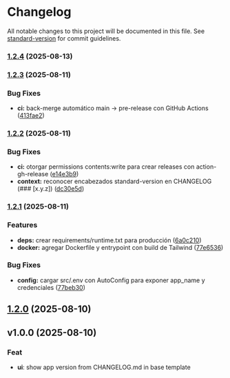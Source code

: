 # Changelog

All notable changes to this project will be documented in this file. See [standard-version](https://github.com/conventional-changelog/standard-version) for commit guidelines.

### [1.2.4](https://github.com/DarkyDieLJob/DjangoProyects/compare/v1.2.3...v1.2.4) (2025-08-13)

### [1.2.3](https://github.com/DarkyDieLJob/DjangoProyects/compare/v1.2.2...v1.2.3) (2025-08-11)


### Bug Fixes

* **ci:** back-merge automático main -> pre-release con GitHub Actions ([413fae2](https://github.com/DarkyDieLJob/DjangoProyects/commit/413fae2a73622cb2c2ef6c4ebcf0956c74f8b8db))

### [1.2.2](https://github.com/DarkyDieLJob/DjangoProyects/compare/v1.2.1...v1.2.2) (2025-08-11)


### Bug Fixes

* **ci:** otorgar permissions contents:write para crear releases con action-gh-release ([e14e3b9](https://github.com/DarkyDieLJob/DjangoProyects/commit/e14e3b9c119eeb4b9423258405912c5b9114addd))
* **context:** reconocer encabezados standard-version en CHANGELOG (### [x.y.z]) ([dc30e5d](https://github.com/DarkyDieLJob/DjangoProyects/commit/dc30e5df978079358b3b68de51f4e6330714eabc))

### [1.2.1](https://github.com/DarkyDieLJob/DjangoProyects/compare/v1.2.0...v1.2.1) (2025-08-11)


### Features

* **deps:** crear requirements/runtime.txt para producción ([6a0c210](https://github.com/DarkyDieLJob/DjangoProyects/commit/6a0c2105fbb6a81406533a49ade50158c87a659a))
* **docker:** agregar Dockerfile y entrypoint con build de Tailwind ([77e6536](https://github.com/DarkyDieLJob/DjangoProyects/commit/77e6536c9c1ecfa6c6767fc0965ab573183b718f))


### Bug Fixes

* **config:** cargar src/.env con AutoConfig para exponer app_name y credenciales ([77beb30](https://github.com/DarkyDieLJob/DjangoProyects/commit/77beb3046a04bd929547f2377df46661bffc634d))

## [1.2.0](https://github.com/DarkyDieLJob/DjangoProyects/compare/v1.1.0...v1.2.0) (2025-08-10)

## v1.0.0 (2025-08-10)

### Feat

- **ui**: show app version from CHANGELOG.md in base template
